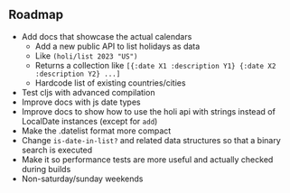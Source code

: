 ## Roadmap

* Add docs that showcase the actual calendars
  * Add a new public API to list holidays as data
  * Like `(holi/list 2023 "US")`
  * Returns a collection like `[{:date X1 :description Y1} {:date X2 :description Y2} ...]`
  * Hardcode list of existing countries/cities
* Test cljs with advanced compilation
* Improve docs with js date types
* Improve docs to show how to use the holi api with strings instead of LocalDate instances (except for `add`)
* Make the .datelist format more compact
* Change `is-date-in-list?` and related data structures so that a binary search is executed
* Make it so performance tests are more useful and actually checked during builds
* Non-saturday/sunday weekends
